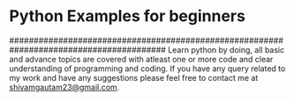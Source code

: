 # Python Examples for beginners
########################################################################################
Learn python by doing, all basic and advance topics are covered with atleast one or more code and clear understanding of programming and coding.
If you have any query related to my work and have any suggestions please feel free to contact me at shivamgautam23@gmail.com.
